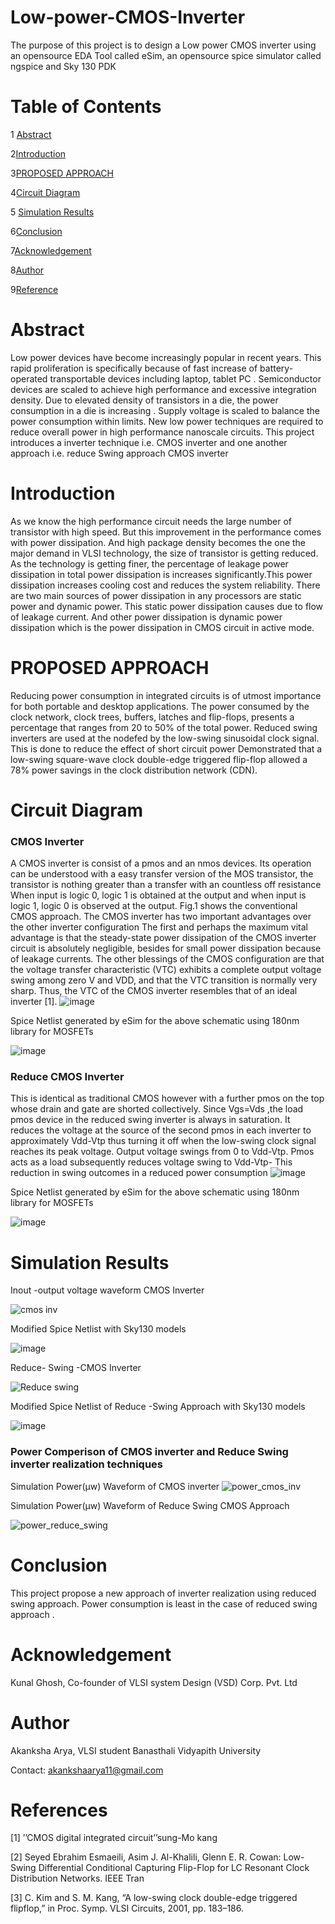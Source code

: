 # Low-power-CMOS-Inverter
The purpose of this project is to design a Low power CMOS inverter using an opensource EDA Tool called eSim, an opensource spice simulator called ngspice and Sky 130 PDK
# Table of Contents
1 [Abstract](#Abstract)

 2[Introduction](#Introduction)
 
 3[PROPOSED APPROACH](#PROPOSED_APPROACH)
 
 
 4[Circuit Diagram](#circuit_diagram)
 
 
 5 [Simulation Results](#Simulation_Results)
 
      
  6[Conclusion](#conclusion)
  
   
   7[Acknowledgement](#Acknowledgement)
  
  8[Author](#Author)
  
  9[Reference](#Reference)
  
  
 
 
 
 
 # Abstract
 
 Low power devices have become increasingly popular in recent years. This rapid proliferation is specifically because of fast increase of battery-operated transportable devices including laptop, tablet PC . Semiconductor devices are scaled to achieve high performance and excessive integration density. Due to elevated density of transistors in a die, the power consumption in a die is increasing . Supply voltage is scaled to balance the power consumption within limits.
New low power techniques are required to reduce overall power in high performance nanoscale circuits.
This project introduces a inverter technique i.e. CMOS inverter and one another approach i.e. reduce Swing approach CMOS inverter



# Introduction
As we know the high performance circuit needs the large number of transistor with high speed. But this improvement in the performance comes with power dissipation. And high
package density becomes the one the major demand in VLSI technology, the size of transistor is getting reduced. As the technology is getting finer, the percentage of leakage power dissipation in total power dissipation is increases significantly.This power dissipation increases cooling cost and reduces the system reliability. There are two main sources of power dissipation in any processors are static power and dynamic power. This static power dissipation causes due to flow of leakage current. And other power dissipation is dynamic power dissipation which is the power dissipation in CMOS circuit in active mode.
# PROPOSED APPROACH
Reducing power consumption in integrated circuits is of utmost importance for both portable and desktop applications. The power consumed by the clock network, clock trees, buffers, latches and flip-flops, presents a percentage that ranges from 20 to 50% of the total power. Reduced swing inverters  are used at the nodefed by the low-swing sinusoidal clock signal. This is done to reduce the effect of short circuit power Demonstrated that a low-swing square-wave clock double-edge triggered flip-flop allowed a 78% power savings in the clock distribution network (CDN). 

# Circuit Diagram
   ### CMOS Inverter
A CMOS inverter is consist of a pmos and an nmos devices. Its operation can be understood with a easy transfer version of the MOS transistor, the transistor is nothing greater than a transfer with an countless off resistance When input is logic 0, logic 1 is obtained at the output and when input is logic 1, logic 0 is observed at the output. Fig.1 shows the conventional CMOS approach.
The CMOS inverter has two important advantages over the other inverter configuration
The first and perhaps the maximum vital advantage is that the  steady-state power dissipation of the CMOS inverter circuit is absolutely negligible, besides for small power dissipation because of leakage currents.
The other blessings of the CMOS configuration are that the voltage transfer characteristic (VTC) exhibits a complete output voltage swing among zero V and VDD, and that the VTC transition is normally very sharp. Thus, the VTC of the CMOS inverter resembles that of an ideal inverter [1].
![image](https://user-images.githubusercontent.com/99197393/152998719-2120cd91-88d4-41db-9de4-4cfec4210fdd.png)

Spice Netlist generated by eSim for the above schematic using 180nm library for MOSFETs

![image](https://user-images.githubusercontent.com/99197393/153000990-d15cea86-9122-48fc-9347-f1347e27301f.png)


### Reduce CMOS Inverter
This is identical as traditional CMOS however with a further pmos on the top whose drain and gate are shorted collectively. Since Vgs=Vds ,the load pmos device in the reduced swing inverter is always in saturation. It reduces the voltage at the source of the second pmos in each inverter to approximately Vdd-Vtp thus turning it off when the low-swing clock signal reaches its peak voltage. Output voltage swings from 0 to Vdd-Vtp. Pmos acts as a load subsequently reduces voltage swing to Vdd-Vtp- This reduction in swing outcomes in a reduced power consumption
 ![image](https://user-images.githubusercontent.com/99197393/152999110-25b81c31-98fa-4731-8925-68d1764c7c46.png)
 
 Spice Netlist generated by eSim for the above schematic using 180nm library for MOSFETs

![image](https://user-images.githubusercontent.com/99197393/153001942-b3014e85-22a7-4ebe-8457-aac4fdb63c43.png)






# Simulation Results
Inout -output voltage waveform
CMOS Inverter

![cmos inv](https://user-images.githubusercontent.com/99197393/153339161-5a705a4c-e8da-4f53-aa75-8d368d6b981a.JPG) 

Modified Spice Netlist with Sky130 models

![image](https://user-images.githubusercontent.com/99197393/153339507-0a9b8155-0e1d-4452-b1d2-0ecede48ce6f.png)

Reduce- Swing -CMOS Inverter 

![Reduce swing](https://user-images.githubusercontent.com/99197393/153339639-69ff6376-356c-47f5-ac65-ac97deebcb28.JPG)

Modified Spice Netlist of Reduce -Swing Approach with Sky130 models

![image](https://user-images.githubusercontent.com/99197393/153339942-f256571f-0a6e-4355-8758-1808f262253c.png)

### Power Comperison of CMOS inverter and Reduce Swing inverter realization techniques

Simulation Power(µw) Waveform of CMOS inverter
![power_cmos_inv](https://user-images.githubusercontent.com/99197393/153353371-7186546b-ee67-4754-94b7-16fe0e6c3a41.JPG)

Simulation Power(µw) Waveform of Reduce Swing CMOS Approach

![power_reduce_swing](https://user-images.githubusercontent.com/99197393/153353509-638ac301-f106-4547-ada2-51c1c80590b6.JPG)


# Conclusion
This project propose a new approach of inverter realization using reduced swing approach. Power consumption is least in the case of reduced swing approach . 

# Acknowledgement
Kunal Ghosh, Co-founder of VLSI system Design (VSD) Corp. Pvt. Ltd

# Author
Akanksha Arya, VLSI student Banasthali Vidyapith University

 Contact: akankshaarya11@gmail.com


# References
[1] ’’CMOS digital integrated circuit’’sung-Mo kang

[2]	Seyed Ebrahim Esmaeili, Asim J. Al-Khalili, Glenn E.
R. Cowan: Low-Swing Differential Conditional Capturing Flip-Flop for LC Resonant Clock Distribution Networks. IEEE Tran

[3] C. Kim and S. M. Kang, “A low-swing clock double-edge triggered flipflop,” in Proc. Symp. VLSI Circuits, 2001, pp. 183–186.




















